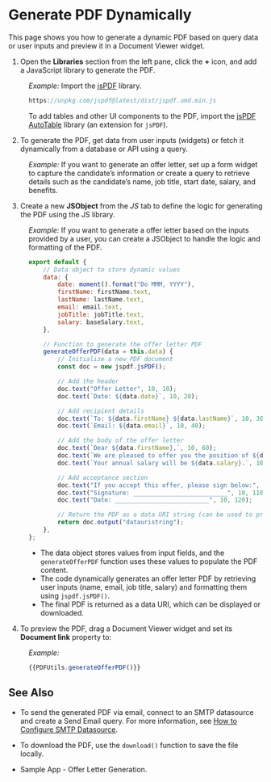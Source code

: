 # Generate PDF Dynamically

This page shows you how to generate a dynamic PDF based on query data or user inputs and preview it in a Document Viewer widget.

1. Open the **Libraries** section from the left pane, click the **+** icon, and add a JavaScript library to generate the PDF.

<dd>

*Example:* Import the [jsPDF](https://raw.githack.com/MrRio/jsPDF/master/docs/index.html) library.

```javascript
https://unpkg.com/jspdf@latest/dist/jspdf.umd.min.js
```

To add tables and other UI components to the PDF, import the [jsPDF AutoTable](https://github.com/simonbengtsson/jsPDF-AutoTable) library (an extension for `jsPDF`).


<ZoomImage
  src="/img/jspdf-lib.png" 
  alt=""
  caption=""
/>



</dd>

2. To generate the PDF, get data from user inputs (widgets) or fetch it dynamically from a database or API using a query.

<dd>

*Example:* If you want to generate an offer letter, set up a form widget to capture the candidate’s information or create a query to retrieve details such as the candidate’s name, job title, start date, salary, and benefits.

</dd>


3. Create a new **JSObject** from the *JS* tab to define the logic for generating the PDF using the JS library.

<dd>

*Example:* If you want to generate a offer letter based on the inputs provided by a user, you can create a JSObject to handle the logic and formatting of the PDF.


```js
export default {
	// Data object to store dynamic values
	data: {
		date: moment().format("Do MMM, YYYY"), 
		firstName: firstName.text, 
		lastName: lastName.text, 
		email: email.text,
		jobTitle: jobTitle.text, 
		salary: baseSalary.text, 
	},

	// Function to generate the offer letter PDF
	generateOfferPDF(data = this.data) {
		// Initialize a new PDF document
		const doc = new jspdf.jsPDF();

		// Add the header
		doc.text("Offer Letter", 10, 10); 
		doc.text(`Date: ${data.date}`, 10, 20); 

		// Add recipient details
		doc.text(`To: ${data.firstName} ${data.lastName}`, 10, 30); 
		doc.text(`Email: ${data.email}`, 10, 40); 

		// Add the body of the offer letter
		doc.text(`Dear ${data.firstName},`, 10, 60); 
		doc.text(`We are pleased to offer you the position of ${data.jobTitle}.`, 10, 70); // Job title information
		doc.text(`Your annual salary will be ${data.salary}.`, 10, 80); // Salary details

		// Add acceptance section
		doc.text("If you accept this offer, please sign below:", 10, 100); 
		doc.text("Signature: __________________________", 10, 110); // Signature placeholder
		doc.text("Date: __________________________", 10, 120); 

		// Return the PDF as a data URI string (can be used to preview/download the PDF)
		return doc.output("datauristring");
	},
};
```
- The data object stores values from input fields, and the `generateOfferPDF` function uses these values to populate the PDF content.
- The code dynamically generates an offer letter PDF by retrieving user inputs (name, email, job title, salary) and formatting them using `jspdf.jsPDF()`.
- The final PDF is returned as a data URI, which can be displayed or downloaded.

</dd>

4. To preview the PDF, drag a Document Viewer widget and set its **Document link** property to:

<dd>

*Example:*

```javascript
{{PDFUtils.generateOfferPDF()}}
```

</dd>


## See Also

- To send the generated PDF via email, connect to an SMTP datasource and create a Send Email query. For more information, see [How to Configure SMTP Datasource](/connect-data/reference/using-smtp#send-email).

- To download the PDF, use the `download()` function to save the file locally.

- Sample App - Offer Letter Generation.


